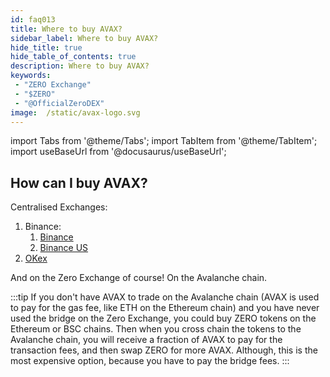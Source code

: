 ```yaml
---
id: faq013
title: Where to buy AVAX?
sidebar_label: Where to buy AVAX?
hide_title: true
hide_table_of_contents: true
description: Where to buy AVAX?
keywords:
 - "ZERO Exchange"
 - "$ZERO"
 - "@OfficialZeroDEX"
image:  /static/avax-logo.svg
---
```


import Tabs from '@theme/Tabs';
import TabItem from '@theme/TabItem';
import useBaseUrl from '@docusaurus/useBaseUrl';

## How can I buy AVAX?

Centralised Exchanges:
1. Binance:
	1. [Binance](https://www.binance.com/en)
	1. [Binance US](https://www.binance.us/en/home)
1. [OKex](https://www.okex.com/)


And on the Zero Exchange of course! On the Avalanche chain.

:::tip
If you don't have AVAX to trade on the Avalanche chain (AVAX is used to pay for the gas fee, like ETH on the Ethereum chain) and you have never used the bridge on the Zero Exchange, you could buy ZERO tokens on the Ethereum or BSC chains. Then when you cross chain the tokens to the Avalanche chain, you will receive a fraction of AVAX to pay for the transaction fees, and then swap ZERO for more AVAX.   Although, this is the most expensive option, because you have to pay the bridge fees.
:::
